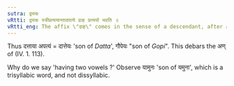 ```yaml
---
sutra: द्व्यचः
vRtti: द्व्यचः स्त्रीप्रत्ययान्तादपत्ये ढक् प्रत्ययो भवति ॥
vRtti_eng: The affix \"ढक्\" comes in the sense of a descendant, after a word ending in a feminine affix and consisting of two vowels.
---
```

Thus दत्ताया अपत्यं = दात्तेयः 'son of _Datta_', गौपेयः "son of _Gopi_". This debars the अण् of (IV. 1. 113).

Why do we say 'having two vowels ?' Observe यामुनः 'son of यमुना', which is a trisyllabic word, and not dissyllabic.
